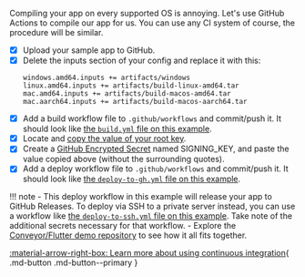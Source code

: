 Compiling your app on every supported OS is annoying. Let's use GitHub Actions to compile our app for us. You can use any CI system
of course, the procedure will be similar.

- [x] Upload your sample app to GitHub.
- [x] Delete the inputs section of your config and replace it with this:
  ```
  windows.amd64.inputs += artifacts/windows
  linux.amd64.inputs += artifacts/build-linux-amd64.tar
  mac.amd64.inputs += artifacts/build-macos-amd64.tar
  mac.aarch64.inputs += artifacts/build-macos-aarch64.tar
  ```
- [x] Add a build workflow file to `.github/workflows` and commit/push it. It should look like [the `build.yml` file on this example](https://github.com/hydraulic-software/flutter-demo/blob/master/.github/workflows/build.yml).
- [x] Locate and [copy the value of your root key](../../configs/keys-and-certificates.md#exporting-your-root-key).
- [x] Create a [GitHub Encrypted Secret](https://docs.github.com/en/actions/security-guides/encrypted-secrets) named SIGNING_KEY, and paste the value copied above (without the surrounding quotes).
- [x] Add a deploy workflow file to `.github/workflows` and commit/push it. It should look like [the `deploy-to-gh.yml` file on this example](https://github.com/hydraulic-software/flutter-demo/blob/master/.github/workflows/deploy-to-gh.yml).

!!! note
    - This deploy workflow in this example will release your app to GitHub Releases. To deploy via SSH to a private server instead, you can use a workflow like [the `deploy-to-ssh.yml` file on this example](https://github.com/hydraulic-software/flutter-demo/blob/master/.github/workflows/deploy-to-ssh.yml). Take note of the additional secrets necessary for that workflow.
    - Explore the [Conveyor/Flutter demo repository](https://github.com/hydraulic-software/flutter-demo/blob/master/.github/workflows/build.yml)
      to see how it all fits together.

[ :material-arrow-right-box: Learn more about using continuous integration](../../continuous-integration.md){ .md-button .md-button--primary }
